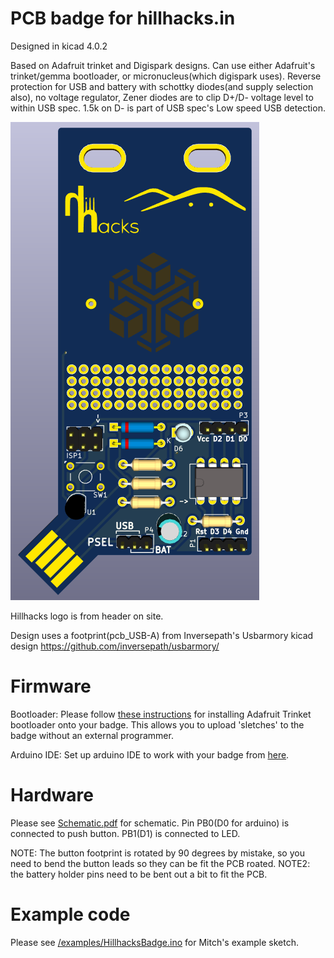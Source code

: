 PCB badge for hillhacks.in
==========================

Designed in kicad 4.0.2

Based on Adafruit trinket and Digispark designs. Can use either Adafruit's 
trinket/gemma bootloader, or micronucleus(which digispark uses).
Reverse protection for USB and battery with schottky diodes(and supply 
selection also), no voltage regulator, Zener diodes are to clip D+/D- 
voltage level to within USB spec. 1.5k on D- is part of USB spec's Low 
speed USB detection.

![Hillhacks badge](front1.png)

Hillhacks logo is from header on site.

Design uses a footprint(pcb_USB-A) from Inversepath's Usbarmory kicad design https://github.com/inversepath/usbarmory/

Firmware
========

Bootloader: Please follow [these instructions](https://learn.adafruit.com/introducing-trinket/repairing-bootloader) for
installing Adafruit Trinket bootloader onto your badge. This allows you to upload 'sletches' to the badge without an external programmer.

Arduino IDE: Set up arduino IDE to work with your badge from [here](https://learn.adafruit.com/introducing-trinket/setting-up-with-arduino-ide).

Hardware
========

Please see [Schematic.pdf](Schematic.pdf) for schematic. Pin PB0(D0 for arduino) is
connected to push button. PB1(D1) is connected to LED.

NOTE: The button footprint is rotated by 90 degrees by mistake, so you need to bend the button
leads so they can be fit the PCB roated. 
NOTE2: the battery holder pins need to be bent out a bit
to fit the PCB.

Example code
============

Please see [/examples/HillhacksBadge.ino](/examples/HillhacksBadge.ino) for Mitch's example sketch.

